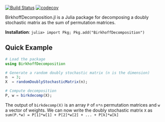 [![Build Status](https://travis-ci.com/vvalls/BirkhoffDecomposition.jl.svg?token=wfxaqfDxVdXnz8s4hjc3&branch=master)](https://travis-ci.com/vvalls/BirkhoffDecomposition.jl)
[![codecov](https://codecov.io/gh/vvalls/BirkhoffDecomposition.jl/branch/master/graph/badge.svg?token=L3R6JM6Q65)](https://codecov.io/gh/vvalls/BirkhoffDecomposition.jl)

BirkhoffDecomposition.jl is a Julia package for decomposing a doubly stochastic matrix as the sum of permutation matrices. 

**Installation**: `julia> import Pkg; Pkg.add("BirkhoffDecomposition")`

## Quick Example

```julia
# Load the package
using BirkhoffDecomposition

# Generate a random doubly stochastic matrix (n is the dimension)
n  = 3;             
X  = randomDoublyStochasticMatrix(n);

# Compute decomposition
P, w = birkdecomp(X);
```
The output of ``birkdecomp(X)`` is an array ``P`` of ``n*n`` permutation matrices and ``w`` a vector of weights. We can now write the doubly stochastic matrix ``X`` as
``
sum(P.*w) = P[1]*w[1] + P[2]*w[2] + ... + P[k]*w[k]
``
